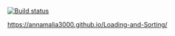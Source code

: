 [![Build status](https://ci.appveyor.com/api/projects/status/7pjjjg7olymxqswl?svg=true)](https://ci.appveyor.com/project/annamalia3000/loading-and-sorting)

https://annamalia3000.github.io/Loading-and-Sorting/